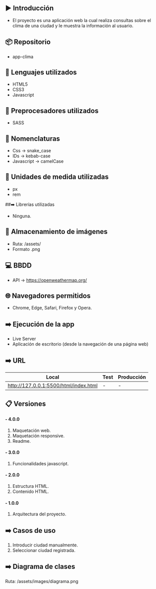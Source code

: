 ## ▶️   Introducción
- El proyecto es una aplicación web la cual realiza consultas sobre el clima de una ciudad y le muestra la información al usuario.

## 📦  Repositorio
- app-clima

## 🔣   Lenguajes utilizados
- HTML5
- CSS3
- Javascript

## 🔣   Preprocesadores utilizados
- SASS

## 🔣  Nomenclaturas
- Css -> snake_case
- IDs -> kebab-case
- Javascript -> camelCase

##   📐   Unidades de medida utilizadas
- px
- rem

##➡️ Librerías utilizadas
- Ninguna.

##  🧺   Almacenamiento de imágenes
- Ruta: /assets/
- Formato .png

## 💻  BBDD
- API -> https://openweathermap.org/

## 🌐 Navegadores permitidos
- Chrome, Edge, Safari, Firefox y Opera.

## ➡️ Ejecución de la app
- Live Server
- Aplicación de escritorio (desde la navegación de una página web)

## ➡️ URL
Local  | Test | Producción
------------- | ------------- | -------------
http://127.0.0.1:5500/html/index.html  | - | -

## 📋  Versiones
#### - 4.0.0
1. Maquetación web.
2. Maquetación responsive.
3. Readme.

#### - 3.0.0
1.  Funcionalidades javascript.

#### - 2.0.0
1. Estructura HTML.
2. Contenido HTML.

#### - 1.0.0
1. Arquitectura del proyecto.

## ➡️ Casos de uso
1. Introducir ciudad manualmente.
2. Seleccionar ciudad registrada.

## ➡️ Diagrama de clases
Ruta: /assets/images/diagrama.png